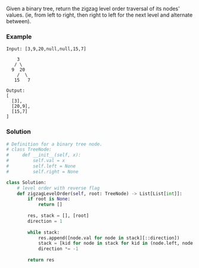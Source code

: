 Given a binary tree, return the zigzag level order traversal of its nodes' values. (ie, from left to right, then right to left for the next level and alternate between).

### Example
```
Input: [3,9,20,null,null,15,7]

    3
   / \
  9  20
    /  \
   15   7

Output: 
[
  [3],
  [20,9],
  [15,7]
]
```

### Solution

```python
# Definition for a binary tree node.
# class TreeNode:
#     def __init__(self, x):
#         self.val = x
#         self.left = None
#         self.right = None

class Solution:
    # level order with reverse flag
    def zigzagLevelOrder(self, root: TreeNode) -> List[List[int]]:
        if root is None:
            return []
        
        res, stack = [], [root]
        direction = 1
        
        while stack:
            res.append([node.val for node in stack][::direction])
            stack = [kid for node in stack for kid in (node.left, node.right) if kid]
            direction *= -1
        
        return res
```